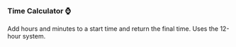 ### Time Calculator :watch:

Add hours and minutes to a start time and return the final time. Uses the 12-hour system.
